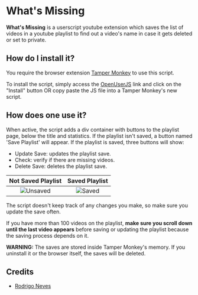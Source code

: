 # What's Missing
__What's Missing__ is a userscript youtube extension which saves the list of videos in a youtube playlist to find out a video's name in case it gets deleted or set to private.

## How do I install it?

You require the browser extension [Tamper Monkey](https://www.tampermonkey.net/) to use this script.

To install the script, simply access the [OpenUserJS](https://openuserjs.org/scripts/fletcher/Whats_Missing) link and click on the "Install" button OR copy paste the JS file into a Tamper Monkey's new script.

## How does one use it?

When active, the script adds a div container with buttons to the playlist page, below the title and statistics. If the playlist isn't saved, a button named 'Save Playlist' will appear. If the playlist is saved, three buttons will show:
- Update Save: updates the playlist save.
- Check: verify if there are missing videos.
- Delete Save: deletes the playlist save.

Not Saved Playlist            |  Saved Playlist
:-------------------------:|:-------------------------:
![Unsaved](https://i.imgur.com/sNxZtKX.jpg) | ![Saved](https://i.imgur.com/MugLjB2.jpg)

The script doesn't keep track of any changes you make, so make sure you update the save often.

If you have more than 100 videos on the playlist, __make sure you scroll down until the last video appears__ before saving or updating the playlist because the saving process depends on it.

__WARNING:__ The saves are stored inside Tamper Monkey's memory. If you uninstall it or the browser itself, the saves will be deleted.

## Credits

- [Rodrigo Neves](https://github.com/r-neves)